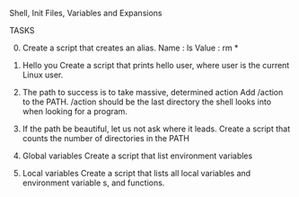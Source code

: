 Shell, Init Files, Variables and Expansions

TASKS

0. <o>
   Create a script that creates an alias.
   Name : ls
   Value : rm *

1. Hello you
   Create a script that prints hello user, where user is the current Linux   user.

2. The path to success is to take massive, determined action
   Add /action to the PATH. /action should be the last directory the shell   looks into when looking for a program.

3. If the path be beautiful, let us not ask where it leads.
   Create a script that counts the number of directories in the PATH

4. Global variables
   Create a script that list environment variables

5. Local variables
   Create a script that lists all local variables and environment variable   s, and functions.
